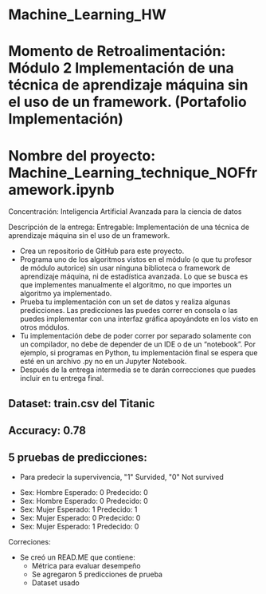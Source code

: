 # Machine_Learning_HW

# Momento de Retroalimentación: Módulo 2 Implementación de una técnica de aprendizaje máquina sin el uso de un framework. (Portafolio Implementación)

# Nombre del proyecto: Machine_Learning_technique_NOFframework.ipynb

Concentración: Inteligencia Artificial Avanzada para la ciencia de datos

Descripción de la entrega: 
Entregable: Implementación de una técnica de aprendizaje máquina sin el uso de un framework.

* Crea un repositorio de GitHub para este proyecto.
* Programa uno de los algoritmos vistos en el módulo (o que tu profesor de módulo autorice) sin usar ninguna biblioteca o framework de aprendizaje máquina, ni de estadística avanzada. Lo que se busca es que implementes manualmente el algoritmo, no que importes un algoritmo ya implementado. 
* Prueba tu implementación con un set de datos y realiza algunas predicciones. Las predicciones las puedes correr en consola o las puedes implementar con una interfaz gráfica apoyándote en los visto en otros módulos.
* Tu implementación debe de poder correr por separado solamente con un compilador, no debe de depender de un IDE o de un “notebook”. Por ejemplo, si programas en Python, tu implementación final se espera que esté en un archivo .py no en un Jupyter Notebook.
* Después de la entrega intermedia se te darán correcciones que puedes incluir en tu entrega final.

## Dataset: train.csv del Titanic

## Accuracy: 0.78

## 5 pruebas de predicciones:

- Para predecir la supervivencia, "1" Survided, "0" Not survived
* Sex:  Hombre Esperado:  0 Predecido:  0
* Sex:  Hombre Esperado:  0 Predecido:  0
* Sex:  Mujer Esperado:   1 Predecido:  1
* Sex:  Mujer Esperado:   0 Predecido:  0
* Sex:  Mujer Esperado:   1 Predecido:  0

Correciones: 
* Se creó un READ.ME que contiene:
  * Métrica para evaluar desempeño
  * Se agregaron 5 predicciones de prueba
  * Dataset usado

